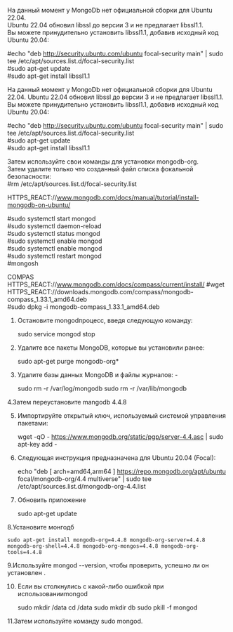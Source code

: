 На данный момент у MongoDb нет официальной сборки для Ubuntu 22.04.  
Ubuntu 22.04 обновил libssl до версии 3 и не предлагает libssl1.1.  
Вы можете принудительно установить libssl1.1, добавив исходный код Ubuntu 20.04:  

#echo "deb http://security.ubuntu.com/ubuntu focal-security main" | sudo tee /etc/apt/sources.list.d/focal-security.list  
#sudo apt-get update  
#sudo apt-get install libssl1.1

На данный момент у MongoDb нет официальной сборки для Ubuntu 22.04.
Ubuntu 22.04 обновил libssl до версии 3 и не предлагает libssl1.1.
Вы можете принудительно установить libssl1.1, добавив исходный код Ubuntu 20.04:

#echo "deb http://security.ubuntu.com/ubuntu focal-security main" | sudo tee /etc/apt/sources.list.d/focal-security.list  
#sudo apt-get update  
#sudo apt-get install libssl1.1  

Затем используйте свои команды для установки mongodb-org.  
Затем удалите только что созданный файл списка фокальной безопасности:  
#rm /etc/apt/sources.list.d/focal-security.list  

HTTPS_REACT://www.mongodb.com/docs/manual/tutorial/install-mongodb-on-ubuntu/

#sudo systemctl start mongod  
#sudo systemctl daemon-reload  
#sudo systemctl status mongod  
#sudo systemctl enable mongod  
#sudo systemctl enable mongod  
#sudo systemctl restart mongod  
#mongosh  

COMPAS
HTTPS_REACT://www.mongodb.com/docs/compass/current/install/
#wget HTTPS_REACT://downloads.mongodb.com/compass/mongodb-compass_1.33.1_amd64.deb  
#sudo dpkg -i mongodb-compass_1.33.1_amd64.deb  

1. Остановите mongodпроцесс, введя следующую команду:

   sudo service mongod stop

2. Удалите все пакеты MongoDB, которые вы установили ранее:

   sudo apt-get purge mongodb-org*

3. Удалите базы данных MongoDB и файлы журналов: -

   sudo rm -r /var/log/mongodb
   sudo rm -r /var/lib/mongodb

4.Затем переустановите mangodb 4.4.8

5. Импортируйте открытый ключ, используемый системой управления пакетами:

   wget -qO - https://www.mongodb.org/static/pgp/server-4.4.asc | sudo apt-key add -

6. Следующая инструкция предназначена для Ubuntu 20.04 (Focal):

   echo "deb [ arch=amd64,arm64 ] https://repo.mongodb.org/apt/ubuntu focal/mongodb-org/4.4 multiverse" | sudo tee /etc/apt/sources.list.d/mongodb-org-4.4.list

7. Обновить приложение

   sudo apt-get update

8.Установите монгодб

    sudo apt-get install mongodb-org=4.4.8 mongodb-org-server=4.4.8 mongodb-org-shell=4.4.8 mongodb-org-mongos=4.4.8 mongodb-org-tools=4.4.8

9.Используйте mongod --version, чтобы проверить, успешно ли он установлен .

10. Если вы столкнулись с какой-либо ошибкой при использованииmongod

    sudo mkdir /data
    cd /data
    sudo mkdir db
    sudo pkill -f mongod

11.Затем используйте команду sudo mongod.